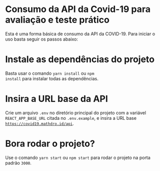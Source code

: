 # Consumo da API da Covid-19 para avaliação e teste prático

Esta é uma forma básica de consumo da API da COVID-19. Para iniciar o uso basta seguir os passos abaixo: 

# Instale as dependências do projeto

Basta usar o comando <code>yarn install</code> ou <code>npm install</code> para instalar todas as dependências.

# Insira a URL base da API

Crie um arquivo <code>.env</code> no diretório principal do projeto com a variável <code>REACT_APP_BASE_URL</code> citada no <code>.env.example</code>, e insira a URL base <code>https://covid19.mathdro.id/api</code>.

# Bora rodar o projeto?

Use o comando <code>yarn start</code> ou <code>npm start</code> para rodar o projeto na porta padrão <code>3000</code>.
